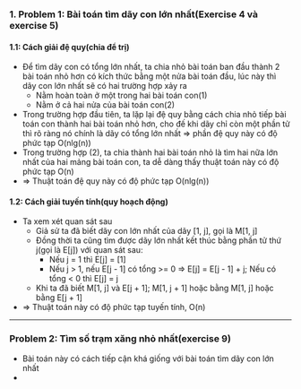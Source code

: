 ### 1. Problem 1: Bài toán tìm dãy con lớn nhất(Exercise 4 và exercise 5)

#### 1.1: Cách giải đệ quy(chia để trị)

- Để tìm dãy con có tổng lớn nhất, ta chia nhỏ bài toán ban đầu thành 2 bài toán nhỏ hơn có kích thức bằng một nửa bài toán đầu, lúc này thì dãy con lớn nhất sẽ có hai trường hợp xảy ra
  - Nằm hoàn toàn ở một trong hai bài toán con(1)
  - Nằm ở cả hai nửa của bài toán con(2)
- Trong trường hợp đầu tiên, ta lặp lại đệ quy bằng cách chia nhỏ tiếp bài toán con thành hai bài toán nhỏ hơn, cho đế khi dãy chỉ còn một phần tử thì rõ ràng nó chính là dãy có tổng lớn nhất => phần đệ quy này có độ phức tạp O(nlg(n))
- Trong trường hợp (2), ta chia thành hai bài toán nhỏ là tìm hai nữa lớn nhất của hai mảng bài toán con, ta dễ dàng thấy thuật toán này có độ phức tạp O(n)
- => Thuật toán đệ quy này có độ phức tạp O(nlg(n))

#### 1.2: Cách giải tuyến tính(quy hoạch động)

- Ta xem xét quan sát sau
  - Giả sử ta đã biết dãy con lớn nhất của dãy [1, j], gọi là M[1, j]
  - Đồng thời ta cũng tìm được dãy lớn nhất kết thúc bằng phần tử thứ j(gọi là E[j]) với quan sát sau:
    - Nếu j = 1 thì E[j] = [1]
    - Nếu j > 1, nếu E[j - 1] có tổng >= 0 => E[j] = E[j - 1] + j; Nếu có tổng < 0 thì E[j] = j
  - Khi ta đã biết M[1, j] và E[j + 1]; M[1, j + 1] hoặc bằng M[1, j] hoặc bằng E[j + 1]
- => Thuật toán này có độ phức tạp tuyến tính, O(n)

---

### Problem 2: Tìm số trạm xăng nhỏ nhất(exercise 9)

- Bài toán này có cách tiếp cận khá giống với bài toán tìm dãy con lớn nhất
-
